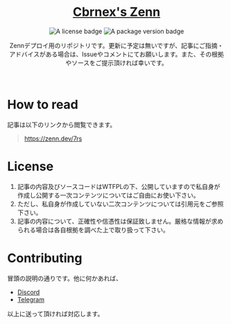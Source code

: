 <h1 align="center">
  <a
      href="https://zenn.dev/7rs"
      title="zenn.dev/7rs"
      hreflang="ja"
      referrerpolicy="no-referrer"
      rel="noopener noreferrer"
  >Cbrnex's Zenn</a>
</h1>

<p align="center">
  <img 
    src="https://img.shields.io/github/license/7rs/zenn?style=for-the-badge"
    alt="A license badge"
    decoding="async"
    fetchpriority="low"
    loading="lazy"
  />
  <img 
    src="https://img.shields.io/github/package-json/dependency-version/7rs/zenn/zenn-cli?style=for-the-badge"
    alt="A package version badge"
    decoding="async"
    fetchpriority="low"
    loading="lazy"
  />
</p>

<p align="center">
  Zennデプロイ用のリポジトリです。更新に予定は無いですが、記事にご指摘・アドバイスがある場合は、Issueやコメントにてお願いします。また、その根拠やソースをご提示頂ければ幸いです。
</p>

<br />


# How to read    

  記事は以下のリンクから閲覧できます。  

  > https://zenn.dev/7rs  


# License  

  1. 記事の内容及びソースコードはWTFPLの下、公開していますので私自身が作成し公開する一次コンテンツについてはご自由にお使い下さい。  
  2. ただし、私自身が作成していない二次コンテンツについては引用元をご参照下さい。  
  3. 記事の内容について、正確性や信憑性は保証致しません。厳格な情報が求められる場合は各自根拠を調べた上で取り扱って下さい。  


# Contributing  

  冒頭の説明の通りです。他に何かあれば、  

  - [Discord](https://7rs.dev/d)
  - [Telegram](https://7rs.dev/t)

  以上に送って頂ければ対応します。  
